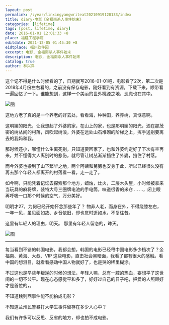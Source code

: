 ```yaml
---
layout: post
permalink: /:year/linxingyangwriteat20210919120133/index
title: diary-电影《金福南杀人事件始末》
categories: [lifetime]
tags: [post, lifetime, diary]
date: 2016-01-01 12:01:33 +8
place: 福建工程学院
editdate: 2021-12-05 01:45:30 +8
eidtplace: 福州软件园
excerpt: 电影, 金福南杀人事件始末
description: 电影, 金福南杀人事件始末
catalog: true
author: 林兴洋
---
```


这个记不得是什么时候看的了，日期就写2016-01-01吧，电影看了2次，第二次是2018年4月份左右看的，之前没有保存电影，刚好看到有资源，下载下来，顺带看一遍回忆了一下。谁能想到，这样一个美丽的世外桃源之地，恶魔也在其中。

![图](https://gitee.com/linxingyang/at-2020-10-02-image/raw/master/image/L-lifetime/image/2016/2016-01-01/01.png)

这地方老了真的是一个养老的好去处，看看海，种种田，养养树，真惬意啊。

这明媚的阳光，让我想起了外婆的家，在山上的家，也是那明媚的阳光，洒在那茂密的树丛间的村落，风吹起树浪，外婆在远处山石堆砌的阶梯之上，挥手送别要离去的我妈和我。

那时候还小，哪懂什么生离死别，只知道要回家了，也和外婆约定好了下次有空再来，并不懂得大人离别时的悲伤，就尽管让树丛渐渐挡住了外婆，挡住了村落。

而今外婆也搬到了山下繁华之地，两个阿姨和舅舅也安身于此，所以已经很久没有再去那个年轻人都离开的村落看一看，走一走了。

如今啊，只能凭着记忆去探索那个地方，蜡烛，灶火，二层木头屋，小时候被拿来当玩具的麻将牌，装特大号三圈牌电池的手电筒，味道很香的米仓 ... ...，闭上眼再呼吸一口那个时候的空气，万分美好。

明明才27，为何已经开始怀念那些年了？ 物非人老，而身在外，不得绕膝左右，一年一见，虽见面如故、乡音依旧，却也觉时逝如水，不复往昔。

这里有年轻人的理由，明天。 那里有年轻人留恋的，昨天。

![图](https://gitee.com/linxingyang/at-2020-10-02-image/raw/master/image/L-lifetime/image/2016/2016-01-01/03.png)

---

每当看到不错的韩国电影，我都会想，韩国的电影已经甩中国电影多少档次了？金福南、黄海、大叔、VIP 这些电影，直击社会黑暗面，我看了都有很大的感触。看中国的想泪目，就看看感动中国人物就好了，也是哭的稀里糊涂。

不过这也是早些年叛逆的时候的想法，年轻人嘛，总有一腔的热血，妄想平了这世间的一切不公平。现在心态感觉平和多了，好好过自己的日子吧，把爱的人照顾好才是首位的，。

不知道魏则西事件能不能拍成电影？

不知道兰州民警暴打大学生事件留存在多少人心中？

我们有许多可以反思、反省的地方，却也拍不成电影。

